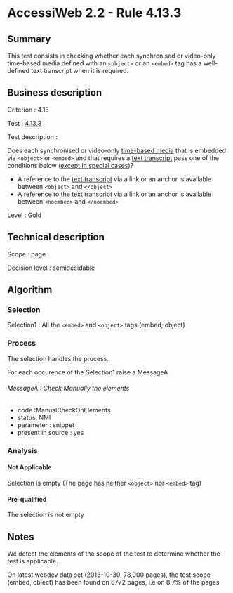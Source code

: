 # AccessiWeb 2.2 - Rule 4.13.3

## Summary

This test consists in checking whether each synchronised or video-only time-based media defined with an `<object>` or an `<embed>` tag has a well-defined text transcript when it is required.

## Business description

Criterion : 4.13

Test : [4.13.3](http://accessiweb.org/index.php/accessiweb-22-english-version.html#test-4-13-3)

Test description :

Does each synchronised or video-only [time-based media](http://www.accessiweb.org/index.php/glossary-76.html#mMediaTemp) that is embedded via `<object>` or `<embed>` and that requires a [text transcript](http://www.accessiweb.org/index.php/glossary-76.html#mTranscriptTextuel) pass one of the conditions below ([except in special cases](http://www.accessiweb.org/index.php/glossary-76.html#cpCrit4- "Special cases for criterion 4.13"))?

-   A reference to the [text transcript](http://www.accessiweb.org/index.php/glossary-76.html#mTranscriptTextuel) via a link or an anchor is available between `<object>` and `</object>`
-   A reference to the [text transcript](http://www.accessiweb.org/index.php/glossary-76.html#mTranscriptTextuel) via a link or an anchor is available between `<noembed>` and `</noembed>`

Level : Gold

## Technical description

Scope : page

Decision level :
semidecidable

## Algorithm

### Selection

Selection1 : All the `<embed>` and `<object>` tags (embed, object)

### Process

The selection handles the process.

For each occurence of the Selection1 raise a MessageA

###### MessageA : Check Manually the elements

-   code :ManualCheckOnElements
-   status: NMI
-   parameter : snippet
-   present in source : yes

### Analysis

#### Not Applicable

Selection is empty (The page has neither `<object>` nor `<embed>` tag)

#### Pre-qualified

The selection is not empty

## Notes

We detect the elements of the scope of the test to determine whether the test is applicable.

On latest webdev data set (2013-10-30, 78,000 pages), the test scope (embed, object) has been found on 6772 pages, i.e on 8.7% of the pages
